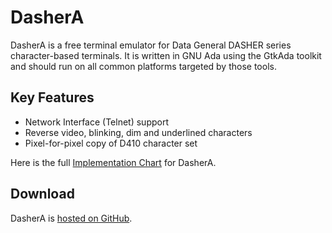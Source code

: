 # DasherA
DasherA is a free terminal emulator for Data General DASHER series character-based terminals.  It is written in GNU Ada using the GtkAda toolkit and should run on all common platforms targeted by those tools.

## Key Features

* Network Interface (Telnet) support
* Reverse video, blinking, dim and underlined characters
* Pixel-for-pixel copy of D410 character set
  
Here is the full [Implementation Chart](implementationChart.md) for DasherA.

## Download
DasherA is [hosted on GitHub](https://github.com/SMerrony/dashera).

